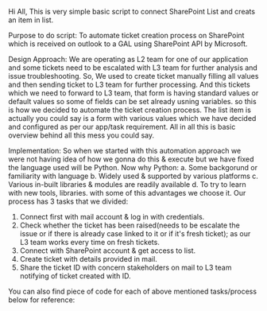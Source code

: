 Hi All,
This is very simple basic script to connect SharePoint List and creats an item in list. 

Purpose to do script: 
To automate ticket creation process on SharePoint which is received on outlook to a GAL using SharePoint API by Microsoft.

Design Approach: 
We are operating as L2 team for one of our application and some tickets need to be escalated with L3 team for further analysis and issue troubleshooting. So, We used to create ticket manually filling all values and then sending ticket to L3 team for further processing. 
And this tickets which we need to forward to L3 team, that form is having standard values or default values so some of fields can be set already usning variables. so this is how we decided to automate the ticket creation process.
The list item is actually you could say is a form with various values which we have decided and configured as per our app/task requirement. All in all this is basic overview behind all this mess you could say.

Implementation:
So when we started with this automation approach we were not having idea of how we gonna do this & execute but we have fixed the language used will be Python. 
Now why Python: 
  a. Some backgorund or familiarity with language
  b. Widely used & supported by various platforms
  c. Various in-built libraries & modules are readily available 
  d. To try to learn with new tools, libraries.
with some of this advantages we choose it. 
Our process has 3 tasks that we divided:
  1. Connect first with mail account & log in with credentials. 
  2. Check whether the ticket has been raised(needs to be escalate the issue or if there is already case linked to it or if it's fresh ticket); as our L3 team works every time on fresh tickets.
  3. Connect with SharePoint account & get access to list.
  4. Create ticket with details provided in mail.
  5. Share the ticket ID with concern stakeholders on mail to L3 team notifying of ticket created with ID. 
  
You can also find piece of code for each of above mentioned tasks/process below for reference:
                               





  
  
  
